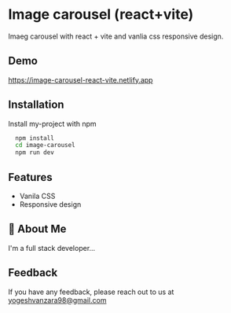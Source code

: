 
# Image carousel (react+vite)

Imaeg carousel with react + vite and vanlia css responsive design.


## Demo

https://image-carousel-react-vite.netlify.app

## Installation

Install my-project with npm

```bash
  npm install 
  cd image-carousel
  npm run dev
```

## Features

- Vanila CSS
- Responsive design


## 🚀 About Me
I'm a full stack developer...


## Feedback

If you have any feedback, please reach out to us at yogeshvanzara98@gmail.com

